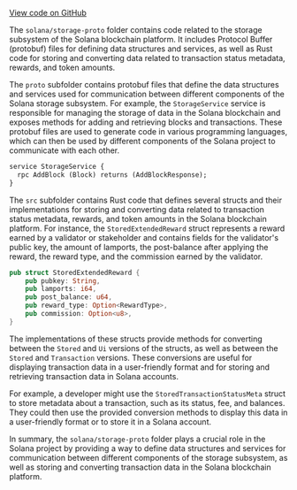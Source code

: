 
[View code on GitHub](https://github.com/solana-labs/solana/tree/master/na/storage-proto)

The `solana/storage-proto` folder contains code related to the storage subsystem of the Solana blockchain platform. It includes Protocol Buffer (protobuf) files for defining data structures and services, as well as Rust code for storing and converting data related to transaction status metadata, rewards, and token amounts.

The `proto` subfolder contains protobuf files that define the data structures and services used for communication between different components of the Solana storage subsystem. For example, the `StorageService` service is responsible for managing the storage of data in the Solana blockchain and exposes methods for adding and retrieving blocks and transactions. These protobuf files are used to generate code in various programming languages, which can then be used by different components of the Solana project to communicate with each other.

```protobuf
service StorageService {
  rpc AddBlock (Block) returns (AddBlockResponse);
}
```

The `src` subfolder contains Rust code that defines several structs and their implementations for storing and converting data related to transaction status metadata, rewards, and token amounts in the Solana blockchain platform. For instance, the `StoredExtendedReward` struct represents a reward earned by a validator or stakeholder and contains fields for the validator's public key, the amount of lamports, the post-balance after applying the reward, the reward type, and the commission earned by the validator.

```rust
pub struct StoredExtendedReward {
    pub pubkey: String,
    pub lamports: i64,
    pub post_balance: u64,
    pub reward_type: Option<RewardType>,
    pub commission: Option<u8>,
}
```

The implementations of these structs provide methods for converting between the `Stored` and `Ui` versions of the structs, as well as between the `Stored` and `Transaction` versions. These conversions are useful for displaying transaction data in a user-friendly format and for storing and retrieving transaction data in Solana accounts.

For example, a developer might use the `StoredTransactionStatusMeta` struct to store metadata about a transaction, such as its status, fee, and balances. They could then use the provided conversion methods to display this data in a user-friendly format or to store it in a Solana account.

In summary, the `solana/storage-proto` folder plays a crucial role in the Solana project by providing a way to define data structures and services for communication between different components of the storage subsystem, as well as storing and converting transaction data in the Solana blockchain platform.